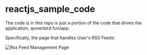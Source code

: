 # reactjs_sample_code
The code is in this repo is just a portion of the code that drives the application, quiverbird.fun/app.

Specifically, the page that handles User's RSS Feeds:

![Rss Feed Management Page](http://heidibone.com/global_images/feedpage.png)

